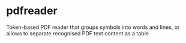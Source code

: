 # pdfreader
Token-based PDF reader that groups symbols into words and lines, or allows to separate recognised PDF text content as a table
